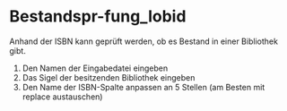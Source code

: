 # Bestandspr-fung_lobid
Anhand der ISBN kann geprüft werden, ob es Bestand in einer Bibliothek gibt.

1. Den Namen der Eingabedatei eingeben
2. Das Sigel der besitzenden Bibliothek eingeben
3. Den Name der ISBN-Spalte anpassen an 5 Stellen (am Besten mit replace austauschen)

